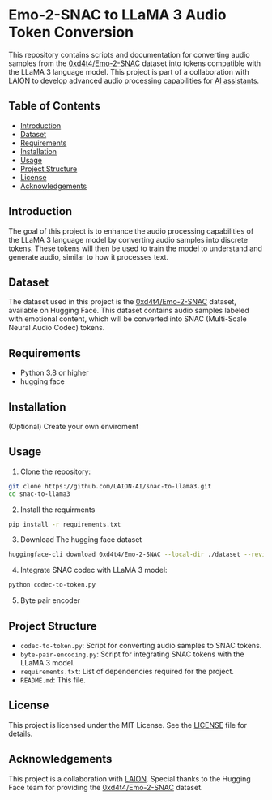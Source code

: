 # Emo-2-SNAC to LLaMA 3 Audio Token Conversion

This repository contains scripts and documentation for converting audio samples from the [0xd4t4/Emo-2-SNAC](https://huggingface.co/0xd4t4/Emo-2-SNAC) dataset into tokens compatible with the LLaMA 3 language model. This project is part of a collaboration with LAION to develop advanced audio processing capabilities for [AI assistants](https://laion.ai/notes/open-gpt-4-o/).

## Table of Contents

- [Introduction](#introduction)
- [Dataset](#dataset)
- [Requirements](#requirements)
- [Installation](#installation)
- [Usage](#usage)
- [Project Structure](#project-structure)
- [License](#license)
- [Acknowledgements](#acknowledgements)

## Introduction

The goal of this project is to enhance the audio processing capabilities of the LLaMA 3 language model by converting audio samples into discrete tokens. These tokens will then be used to train the model to understand and generate audio, similar to how it processes text.

## Dataset

The dataset used in this project is the [0xd4t4/Emo-2-SNAC](https://huggingface.co/0xd4t4/Emo-2-SNAC) dataset, available on Hugging Face. This dataset contains audio samples labeled with emotional content, which will be converted into SNAC (Multi-Scale Neural Audio Codec) tokens.

## Requirements

- Python 3.8 or higher
- hugging face

## Installation

(Optional) Create your own enviroment

## Usage

1. Clone the repository:
   
``` bash
git clone https://github.com/LAION-AI/snac-to-llama3.git
cd snac-to-llama3
```

2. Install the requirments

``` bash
pip install -r requirements.txt
```

3. Download The hugging face dataset

``` bash
huggingface-cli download 0xd4t4/Emo-2-SNAC --local-dir ./dataset --revision refs/convert/parquet --repo-type dataset
```

4. Integrate SNAC codec with LLaMA 3 model:

```bash
python codec-to-token.py
```

5. Byte pair encoder

## Project Structure

- `codec-to-token.py`: Script for converting audio samples to SNAC tokens.
- `byte-pair-encoding.py`: Script for integrating SNAC tokens with the LLaMA 3 model.
- `requirements.txt`: List of dependencies required for the project.
- `README.md`: This file.


## License

This project is licensed under the MIT License. See the [LICENSE](LICENSE) file for details.

## Acknowledgements

This project is a collaboration with [LAION](https://laion.ai/). Special thanks to the Hugging Face team for providing the [0xd4t4/Emo-2-SNAC](https://huggingface.co/0xd4t4/Emo-2-SNAC) dataset.
